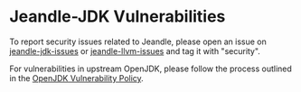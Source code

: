 # Jeandle-JDK Vulnerabilities

To report security issues related to Jeandle, please open an issue on [jeandle-jdk-issues](https://github.com/jeandle/jeandle-jdk/issues) or [jeandle-llvm-issues](https://github.com/jeandle/jeandle-llvm/issues) and tag it with "security".

For vulnerabilities in upstream OpenJDK, please follow the process outlined in the [OpenJDK Vulnerability Policy](https://openjdk.org/groups/vulnerability/report).
